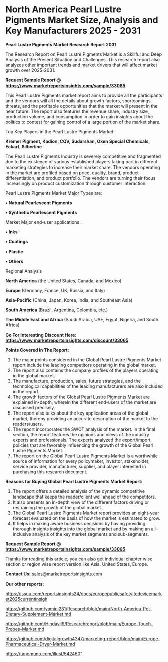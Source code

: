 # North America Pearl Lustre Pigments Market Size, Analysis and Key Manufacturers 2025 - 2031

<strong>Pearl Lustre Pigments Market Research Report 2031</strong>

The Research Report on Pearl Lustre Pigments Market is a Skillful and Deep Analysis of the Present Situation and Challenges. This research report also analyzes other important trends and market drivers that will affect market growth over 2025-2031.

<strong>Request Sample Report @ <a href=https://www.marketreportsinsights.com/sample/33065>https://www.marketreportsinsights.com/sample/33065</a></strong>

This Pearl Lustre Pigments market report aims to provide all the participants and the vendors will all the details about growth factors, shortcomings, threats, and the profitable opportunities that the market will present in the near future. The report also features the revenue share, industry size, production volume, and consumption in order to gain insights about the politics to contest for gaining control of a large portion of the market share.

Top Key Players in the Pearl Lustre Pigments Market:

<strong>Kremer Pigment, Kadion, CQV, Sudarshan, Oxen Special Chemicals, Eckart, Silberline</strong>

The Pearl Lustre Pigments Industry is severely competitive and fragmented due to the existence of various established players taking part in different marketing strategies to increase their market share. The vendors operating in the market are profiled based on price, quality, brand, product differentiation, and product portfolio. The vendors are turning their focus increasingly on product customization through customer interaction.

Pearl Lustre Pigments Market Major Types are:

<strong>•  Natural Pearlescent Pigments

•  Synthetic Pearlescent Pigments</strong>

Market Major end-user applications :

<strong>•  Inks

•  Coatings

•  Plastic

•  Others</strong>

Regional Analysis

</u><strong><b>North America</b></strong> (the United States, Canada, and Mexico)

<strong><b>Europe </b></strong>(Germany, France, UK, Russia, and Italy)

<strong><b>Asia-Pacific</b></strong> (China, Japan, Korea, India, and Southeast Asia)

<strong><b>South America</b></strong> (Brazil, Argentina, Colombia, etc.)

<strong><b>The Middle East and Africa</b></strong> (Saudi Arabia, UAE, Egypt, Nigeria, and South Africa)

<strong>Go For Interesting Discount Here: <a href=https://www.marketreportsinsights.com/discount/33065>https://www.marketreportsinsights.com/discount/33065</a></strong>

<strong>Points Covered in The Report:</strong>
<ol>
  <li>The major points considered in the Global Pearl Lustre Pigments Market report include the leading competitors operating in the global market.</li>
  <li>The report also contains the company profiles of the players operating in the global market.</li>
  <li>The manufacture, production, sales, future strategies, and the technological capabilities of the leading manufacturers are also included in the report.</li>
  <li>The growth factors of the Global Pearl Lustre Pigments Market are explained in-depth, wherein the different end-users of the market are discussed precisely.</li>
  <li>The report also talks about the key application areas of the global market, thereby providing an accurate description of the market to the readers/users.</li>
  <li>The report incorporates the SWOT analysis of the market. In the final section, the report features the opinions and views of the industry experts and professionals. The experts analyzed the export/import policies that are favorably influencing the growth of the Global Pearl Lustre Pigments Market.</li>
  <li>The report on the Global Pearl Lustre Pigments Market is a worthwhile source of information for every policymaker, investor, stakeholder, service provider, manufacturer, supplier, and player interested in purchasing this research document.</li>
</ol>
<strong>Reasons for Buying Global Pearl Lustre Pigments Market Report:</strong>

<ol>
  <li>The report offers a detailed analysis of the dynamic competitive landscape that keeps the reader/client well ahead of the competitors.</li>
  <li>It also presents an in-depth view of the different factors driving or restraining the growth of the global market.</li>
  <li>The Global Pearl Lustre Pigments Market report provides an eight-year forecast evaluated on the basis of how the market is estimated to grow.</li>
  <li>It helps in making aware business decisions by having providing thorough insights insights into the global market and by making an all-inclusive analysis of the key market segments and sub-segments.</li>
</ol>
<strong>Request Sample Report @ <a href=https://www.marketreportsinsights.com/sample/33065>https://www.marketreportsinsights.com/sample/33065</a></strong>


Thanks for reading this article; you can also get individual chapter wise section or region wise report version like Asia, United States, Europe.

<strong>Contact Us:</strong>
sales@marketreportsinsights.com

<strong>Our other reports:</strong>

<a href=https://issuu.com/reportsinsights24/docs/europepublicsafetyltedevicemarket2025currentinsigh>https://issuu.com/reportsinsights24/docs/europepublicsafetyltedevicemarket2025currentinsigh</a>

<a href=https://github.com/yamini231/Research/blob/main/North-America-Pet-Dietary-Supplement-Market.md>https://github.com/yamini231/Research/blob/main/North-America-Pet-Dietary-Supplement-Market.md</a>

<a href=https://github.com/Hindavii9/Researchreport/blob/main/Europe-Touch-Probes-Market.md>https://github.com/Hindavii9/Researchreport/blob/main/Europe-Touch-Probes-Market.md</a>

<a href=https://github.com/digitalgrowth4347/marketing-report/blob/main/Europe-Pharmaceutical-Dryer-Market.md>https://github.com/digitalgrowth4347/marketing-report/blob/main/Europe-Pharmaceutical-Dryer-Market.md</a>

<a href=https://tanomuno.com/illust/542460>https://tanomuno.com/illust/542460</a>"
